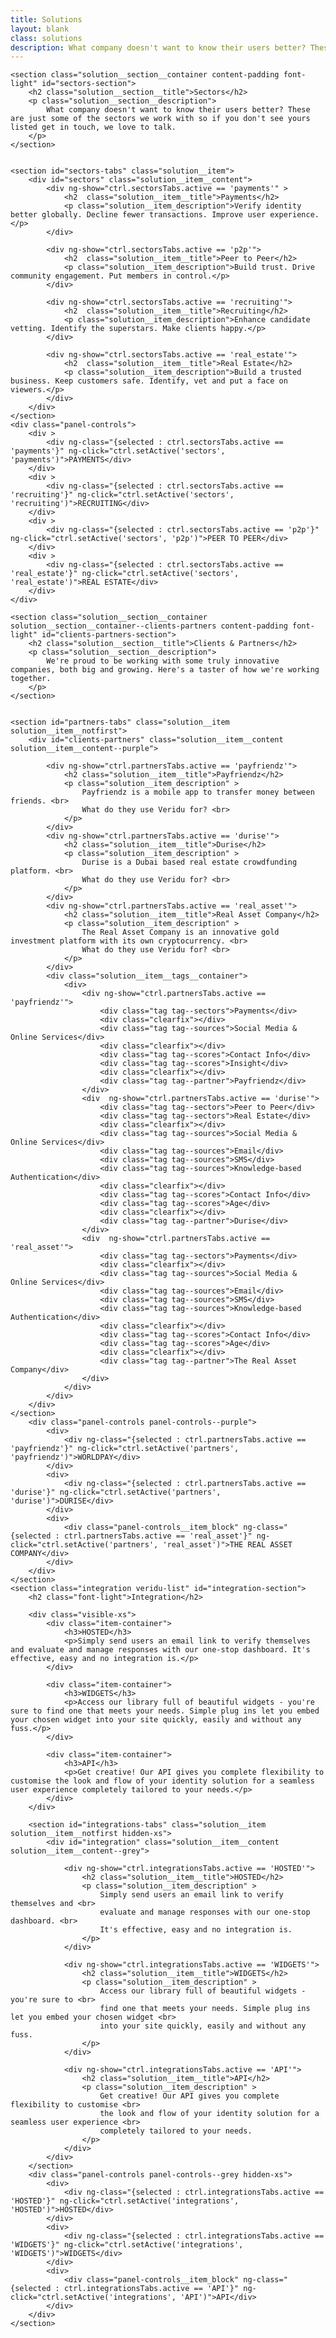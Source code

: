 ```yaml
---
title: Solutions
layout: blank
class: solutions
description: What company doesn't want to know their users better? These are just some of the sectors we work with so if you don't see yours listed get in touch, we love to talk.
---
```

<div ng-controller="SolutionsCtrl as ctrl">

	<section class="solution__section__container content-padding font-light" id="sectors-section">
		<h2 class="solution__section__title">Sectors</h2>
		<p class="solution__section__description">
			What company doesn't want to know their users better? These are just some of the sectors we work with so if you don't see yours listed get in touch, we love to talk.
		</p>
	</section>


	<section id="sectors-tabs" class="solution__item">
		<div id="sectors" class="solution__item__content">
			<div ng-show="ctrl.sectorsTabs.active == 'payments'" >
				<h2  class="solution__item__title">Payments</h2>
				<p class="solution__item_description">Verify identity better globally. Decline fewer transactions. Improve user experience.</p>
			</div>

			<div ng-show="ctrl.sectorsTabs.active == 'p2p'">
				<h2  class="solution__item__title">Peer to Peer</h2>
				<p class="solution__item_description">Build trust. Drive community engagement. Put members in control.</p>
			</div>

			<div ng-show="ctrl.sectorsTabs.active == 'recruiting'">
				<h2  class="solution__item__title">Recruiting</h2>
				<p class="solution__item_description">Enhance candidate vetting. Identify the superstars. Make clients happy.</p>
			</div>

			<div ng-show="ctrl.sectorsTabs.active == 'real_estate'">
				<h2  class="solution__item__title">Real Estate</h2>
				<p class="solution__item_description">Build a trusted business. Keep customers safe. Identify, vet and put a face on viewers.</p>
			</div>
		</div>
	</section>
	<div class="panel-controls">
		<div >
			<div ng-class="{selected : ctrl.sectorsTabs.active == 'payments'}" ng-click="ctrl.setActive('sectors', 'payments')">PAYMENTS</div>
		</div>
		<div >
			<div ng-class="{selected : ctrl.sectorsTabs.active == 'recruiting'}" ng-click="ctrl.setActive('sectors', 'recruiting')">RECRUITING</div>
		</div>
		<div >
			<div ng-class="{selected : ctrl.sectorsTabs.active == 'p2p'}" ng-click="ctrl.setActive('sectors', 'p2p')">PEER TO PEER</div>
		</div>
		<div >
			<div ng-class="{selected : ctrl.sectorsTabs.active == 'real_estate'}" ng-click="ctrl.setActive('sectors', 'real_estate')">REAL ESTATE</div>
		</div>
	</div>

	<section class="solution__section__container solution__section__container--clients-partners content-padding font-light" id="clients-partners-section">
		<h2 class="solution__section__title">Clients & Partners</h2>
		<p class="solution__section__description">
			We're proud to be working with some truly innovative companies, both big and growing. Here's a taster of how we're working together.
		</p>
	</section>


	<section id="partners-tabs" class="solution__item solution__item__notfirst">
		<div id="clients-partners" class="solution__item__content solution__item__content--purple">

			<div ng-show="ctrl.partnersTabs.active == 'payfriendz'">
				<h2 class="solution__item__title">Payfriendz</h2>
				<p class="solution__item_description" >
					Payfriendz is a mobile app to transfer money between friends. <br>
					What do they use Veridu for? <br>
				</p>
			</div>
			<div ng-show="ctrl.partnersTabs.active == 'durise'">
				<h2 class="solution__item__title">Durise</h2>
				<p class="solution__item_description" >
					Durise is a Dubai based real estate crowdfunding platform. <br>
					What do they use Veridu for? <br>
				</p>
			</div>
			<div ng-show="ctrl.partnersTabs.active == 'real_asset'">
				<h2 class="solution__item__title">Real Asset Company</h2>
				<p class="solution__item_description" >
					The Real Asset Company is an innovative gold investment platform with its own cryptocurrency. <br>
					What do they use Veridu for? <br>
				</p>
			</div>
			<div class="solution__item__tags__container">
				<div>
					<div ng-show="ctrl.partnersTabs.active == 'payfriendz'">
						<div class="tag tag--sectors">Payments</div>
						<div class="clearfix"></div>
						<div class="tag tag--sources">Social Media & Online Services</div>
						<div class="clearfix"></div>
						<div class="tag tag--scores">Contact Info</div>
						<div class="tag tag--scores">Insight</div>
						<div class="clearfix"></div>
						<div class="tag tag--partner">Payfriendz</div>
					</div>
					<div  ng-show="ctrl.partnersTabs.active == 'durise'">
						<div class="tag tag--sectors">Peer to Peer</div>
						<div class="tag tag--sectors">Real Estate</div>
						<div class="clearfix"></div>
						<div class="tag tag--sources">Social Media & Online Services</div>
						<div class="tag tag--sources">Email</div>
						<div class="tag tag--sources">SMS</div>
						<div class="tag tag--sources">Knowledge-based Authentication</div>
						<div class="clearfix"></div>
						<div class="tag tag--scores">Contact Info</div>
						<div class="tag tag--scores">Age</div>
						<div class="clearfix"></div>
						<div class="tag tag--partner">Durise</div>
					</div>
					<div  ng-show="ctrl.partnersTabs.active == 'real_asset'">
						<div class="tag tag--sectors">Payments</div>
						<div class="clearfix"></div>
						<div class="tag tag--sources">Social Media & Online Services</div>
						<div class="tag tag--sources">Email</div>
						<div class="tag tag--sources">SMS</div>
						<div class="tag tag--sources">Knowledge-based Authentication</div>
						<div class="clearfix"></div>
						<div class="tag tag--scores">Contact Info</div>
						<div class="tag tag--scores">Age</div>
						<div class="clearfix"></div>
						<div class="tag tag--partner">The Real Asset Company</div>
					</div>
				</div>
			</div>
		</div>
	</section>
		<div class="panel-controls panel-controls--purple">
			<div>
				<div ng-class="{selected : ctrl.partnersTabs.active == 'payfriendz'}" ng-click="ctrl.setActive('partners', 'payfriendz')">WORLDPAY</div>
			</div>
			<div>
				<div ng-class="{selected : ctrl.partnersTabs.active == 'durise'}" ng-click="ctrl.setActive('partners', 'durise')">DURISE</div>
			</div>
			<div>
				<div class="panel-controls__item_block" ng-class="{selected : ctrl.partnersTabs.active == 'real_asset'}" ng-click="ctrl.setActive('partners', 'real_asset')">THE REAL ASSET COMPANY</div>
			</div>
		</div>
	</section>
	<section class="integration veridu-list" id="integration-section">
	    <h2 class="font-light">Integration</h2>

		<div class="visible-xs">
		    <div class="item-container">
		        <h3>HOSTED</h3>
		        <p>Simply send users an email link to verify themselves and evaluate and manage responses with our one-stop dashboard. It's effective, easy and no integration is.</p>
		    </div>

		    <div class="item-container">
		        <h3>WIDGETS</h3>
		        <p>Access our library full of beautiful widgets - you're sure to find one that meets your needs. Simple plug ins let you embed your chosen widget into your site quickly, easily and without any fuss.</p>
		    </div>

		    <div class="item-container">
		        <h3>API</h3>
		        <p>Get creative! Our API gives you complete flexibility to customise the look and flow of your identity solution for a seamless user experience completely tailored to your needs.</p>
		    </div>
		</div>

		<section id="integrations-tabs" class="solution__item solution__item__notfirst hidden-xs">
			<div id="integration" class="solution__item__content solution__item__content--grey">

				<div ng-show="ctrl.integrationsTabs.active == 'HOSTED'">
					<h2 class="solution__item__title">HOSTED</h2>
					<p class="solution__item_description" >
						Simply send users an email link to verify themselves and <br>
						evaluate and manage responses with our one-stop dashboard. <br>
						It's effective, easy and no integration is.
					</p>
				</div>

				<div ng-show="ctrl.integrationsTabs.active == 'WIDGETS'">
					<h2 class="solution__item__title">WIDGETS</h2>
					<p class="solution__item_description" >
						Access our library full of beautiful widgets - you're sure to <br>
						find one that meets your needs. Simple plug ins let you embed your chosen widget <br>
						into your site quickly, easily and without any fuss.
					</p>
				</div>

				<div ng-show="ctrl.integrationsTabs.active == 'API'">
					<h2 class="solution__item__title">API</h2>
					<p class="solution__item_description" >
						Get creative! Our API gives you complete flexibility to customise <br>
						the look and flow of your identity solution for a seamless user experience <br>
						completely tailored to your needs.
					</p>
				</div>
			</div>
		</section>
		<div class="panel-controls panel-controls--grey hidden-xs">
			<div>
				<div ng-class="{selected : ctrl.integrationsTabs.active == 'HOSTED'}" ng-click="ctrl.setActive('integrations', 'HOSTED')">HOSTED</div>
			</div>
			<div>
				<div ng-class="{selected : ctrl.integrationsTabs.active == 'WIDGETS'}" ng-click="ctrl.setActive('integrations', 'WIDGETS')">WIDGETS</div>
			</div>
			<div>
				<div class="panel-controls__item_block" ng-class="{selected : ctrl.integrationsTabs.active == 'API'}" ng-click="ctrl.setActive('integrations', 'API')">API</div>
			</div>
		</div>
	</section>

</div>

<script type="text/javascript">

	function load () {
		angular.module('app').controller('SolutionsCtrl', SolutionsCtrl);

		// cached jQuery calls for performance improvements
		var $window = $(window);
		var mobile = $window.width() < 768;
		var $integration = $('#integration');
		var $integrationMobile = $('#integration-section');
		var $clientsParnters = $('#clients-partners');
		var $sectors = $('#sectors');
		var $menuContent = $('.menu-content');
		var $nav = $('nav.nav');

		var currentState;

		init();


		function init() {
			getSectionsHeight();

		}

		$window.resize(getSectionsHeight);
		function getSectionsHeight() {
			mobile = $window.width() < 768;
			integrationsHeight = $('#integration-section').offset().top - 50;
			clientsParntersHeight =  $('#clients-partners-section').offset().top - 50;
			if (mobile) {
				$nav.css('min-height', 'auto');
				$menuContent.css('height', "auto");
			}
		}

		// iife -  basically controll all the submenu behavior
		// detects current viewport section
		// #integration or #integration-section, #sectors and #clients-partners
		(function  detectCurrentSection() {

			// jQuery query caching
			var $window =  $(window);
			var $menuItems = $('.menu-content .collapsibleItem');
			var navHeight = $nav.height();
			var $menuHeight = $('.menu-content');
			var $currentState = $('.current-state');
			var fixed_header = $('nav.nav')[0];
			var lastScrollPos = $window.scrollTop();
			var t0, t1;

			$menuItems.addClass('animated');
			$window.scroll(detect);
			detect();

			function detect() {

				var scrolled = $window.scrollTop();

				// detects change on sections offset
				// updates current state
				if (scrolled < clientsParntersHeight) {
					setActiveSection('#submenu-sectors', 'SECTORS');
				} else{
					if(scrolled < integrationsHeight) {
						setActiveSection('#submenu-clients-partners', 'CLIENTS & PARTNERS');
					} else {
						setActiveSection('#submenu-integration', 'INTEGRATION');
					}
				}

				if (! mobile && scrolled) {

					// check if scrolled up or down
					if (lastScrollPos < scrolled) {
						// down
						$menuItems.removeClass('fadeIn');
						$menuItems.addClass('fadeOut');
						$currentState.css('top', "-42px");
						$nav.css('min-height', "25px");
						$menuContent.css('height', "30px");

						setTimeout(function () {
							// $menuContent.addClass('scrolldown');
						}, 500);

					} else {
						// up
						$menuItems.addClass('fadeIn');
						$menuItems.removeClass('fadeOut');
						$nav.css('min-height', '93px');
						$currentState.css('top', "0px");

						setTimeout(function () {
							// $menuContent.removeClass('scrolldown');
						}, 1000);
					}

					lastScrollPos = scrolled;
				} else {

					$currentState.css('top', "0px");

					if (mobile) {
						$nav.css('min-height', 'auto');
						$menuContent.css('height', "auto");
					} else {
						$nav.css('min-height', navHeight);
					}

				}
			}
		})();

		function setActiveSection(sectionId, currentStateName) {
			if (currentState != sectionId) {
				$('#solutions-submenu').find('a').removeClass('active');
				$(sectionId).addClass('active');
				$('#solutions-curent-position').html(currentStateName);
			}
			currentState = sectionId;
		}

		SolutionsCtrl.$inject = [];
		function SolutionsCtrl () {
			var vm = this;

			vm.sectorsTabs = { active : 'payments' };
			vm.partnersTabs = { active : 'payfriendz' };
			vm.integrationsTabs = { active : 'HOSTED' };
			vm.menuElement = $('.menu');

			this.setActive = function (tabSection, value) {

				switch (tabSection) {

					case 'partners':
						vm.partnersTabs.active = value;
					    $('html, body').animate({
					        scrollTop: ($('#partners-tabs').offset().top - vm.menuElement.height())
					    }, 1000);
						break;

					case 'sectors':
						vm.sectorsTabs.active = value;
					    $('html, body').animate({
					        scrollTop: ($('#sectors-tabs').offset().top - vm.menuElement.height())
					    }, 1000);
						break;

					case 'integrations':
						vm.integrationsTabs.active = value;
					    $('html, body').animate({
					        scrollTop: ($('#integrations-tabs').offset().top - vm.menuElement.height())
					    }, 1000);
						break;

					default:
					break;
				}
			}
		}


		$(".solutions-submenu a")
			.click(handleScroll);

		$(".dropdown-menu a")
			.click(handleScroll);

		// handles submenu clicks
		function handleScroll(event) {
			var id = $(this).attr('data-scrollTo');
			if (id) {
				event.preventDefault();
				var sectionName = id.replace('#','');

				if (mobile && sectionName == 'integration') {
					id = "#integration-section";
				}

				$('#solutions-curent-position').html(this.innerHTML);
				scrollToHash(id, 1000, mobile);
			}
		}

	}


	function scrollToHash (hash, speed, mobile) {

		if (! speed) speed = 2000;
		var offset = mobile ? 240 : 280;
		if (hash == '#integration-section') {
			offset = 20;
		}

		$('html, body').animate({
			scrollTop: ($(hash).offset().top - offset)
		}, speed);
	}

	document.addEventListener('DOMContentLoaded', load);

</script>
